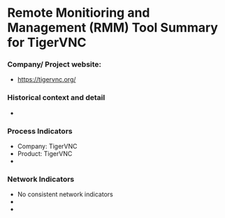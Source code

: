 # Remote Monitioring and Management (RMM) Tool Summary for TigerVNC

### Company/ Project website:
- https://tigervnc.org/

### Historical context and detail
- 

### Process Indicators
- Company: TigerVNC
- Product: TigerVNC
- 

### Network Indicators
- No consistent network indicators
- 
-


